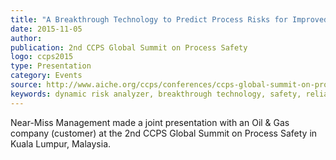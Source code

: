 ```yaml
---
title: "A Breakthrough Technology to Predict Process Risks for Improved Reliability and Safety: Case Studies"
date: 2015-11-05
author: 
publication: 2nd CCPS Global Summit on Process Safety 
logo: ccps2015
type: Presentation
category: Events
source: http://www.aiche.org/ccps/conferences/ccps-global-summit-on-process-safety/2015
keywords: dynamic risk analyzer, breakthrough technology, safety, reliability
---
```

Near-Miss Management made a joint presentation with an Oil & Gas company (customer) at the 2nd CCPS Global Summit on Process Safety in Kuala Lumpur, Malaysia.
